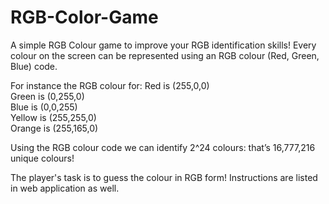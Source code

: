 # RGB-Color-Game

A simple RGB Colour game to improve your RGB identification skills! 
Every colour on the screen can be represented using an RGB colour (Red, Green, Blue) code. 

For instance the RGB colour for:
Red is (255,0,0)\
Green is (0,255,0)\
Blue is (0,0,255)\
Yellow is (255,255,0)\
Orange is (255,165,0)

Using the RGB colour code we can identify 2^24 colours: that’s 16,777,216 unique colours!

The player's task is to guess the colour in RGB form!
Instructions are listed in web application as well.
